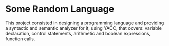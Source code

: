 # Some Random Language
This project consisted in designing a
programming language and providing a
syntactic and semantic analyzer for it, using YACC, 
that covers: variable declaration, control
statements, arithmetic and boolean expressions, function calls. 

